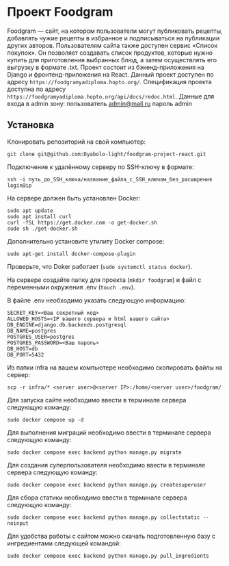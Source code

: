 # Проект Foodgram
Foodgram — сайт, на котором пользователи могут публиковать рецепты, добавлять чужие рецепты в избранное и подписываться на публикации других авторов. Пользователям сайта также доступен сервис «Список покупок». Он позволяет создавать список продуктов, которые нужно купить для приготовления выбранных блюд, а затем осуществлять его выгрузку в формате .txt.
Проект состоит из бэкенд-приложения на Django и фронтенд-приложения на React.
Данный проект доступен по адресу ```https://foodgramyadiploma.hopto.org/```.
Спецификация проекта доступна по адресу ```https://foodgramyadiploma.hopto.org/api/docs/redoc.html```.
Данные для входа в admin зону: 
пользователь admin@mail.ru 
пароль admin

## Установка
Клонировать репозиторий на свой компьютер:
```
git clone git@github.com:Dyabolo-light/foodgram-project-react.git
```
Подключение к удалённому серверу по SSH-ключу в формате:
```
ssh -i путь_до_SSH_ключа/название_файла_с_SSH_ключом_без_расширения login@ip
```
На сервере должен быть установлен Docker:
```
sudo apt update
sudo apt install curl
curl -fSL https://get.docker.com -o get-docker.sh
sudo sh ./get-docker.sh
```
Дополнительно установите утилиту Docker compose: 
```
sudo apt-get install docker-compose-plugin
```
Проверьте, что Doker работает (```sudo systemctl status docker```).

На сервере создайте папку для проекта (```mkdir foodgram```) и файл с переменными окружения .env (```touch .env```).

В файле .env необходимо указать следующую информацию:
```
SECRET_KEY=<Ваш секретный код>
ALLOWED_HOSTS=<IP вашего сервера и html вашего сайта>
DB_ENGINE=django.db.backends.postgresql
DB_NAME=postgres
POSTGRES_USER=postgres
POSTGRES_PASSWORD=<Ваш пароль>
DB_HOST=db
DB_PORT=5432
```
Из папки infra на вашем компьютере необходимо скопировать файлы на сервер:
```
scp -r infra/* <server user>@<server IP>:/home/<server user>/foodgram/
```
Для запуска сайте необходимо ввести в терминале сервера следующую команду:
```
sudo docker compose up -d
```
Для выполнения миграций необходимо ввести в терминале сервера следующую команду:
```
sudo docker compose exec backend python manage.py migrate
```
Для создания суперпользователя необходимо ввести в терминале сервера следующую команду:
```
sudo docker compose exec backend python manage.py createsuperuser
```
Для сбора статики необходимо ввести в терминале сервера следующую команду:
```
sudo docker compose exec backend python manage.py collectstatic --noinput
```
Для удобства работы с сайтом можно скачать подготовленную базу с ингредиентами следующей командой:
```
sudo docker compose exec backend python manage.py pull_ingredients
```
